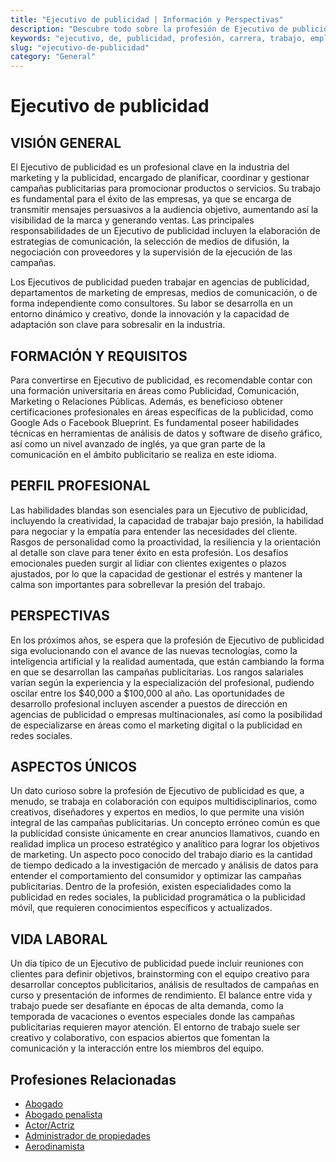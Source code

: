 ```yaml
---
title: "Ejecutivo de publicidad | Información y Perspectivas"
description: "Descubre todo sobre la profesión de Ejecutivo de publicidad, incluyendo responsabilidades, requisitos y oportunidades."
keywords: "ejecutivo, de, publicidad, profesión, carrera, trabajo, empleo"
slug: "ejecutivo-de-publicidad"
category: "General"
---
```


# Ejecutivo de publicidad

## VISIÓN GENERAL

El Ejecutivo de publicidad es un profesional clave en la industria del marketing y la publicidad, encargado de planificar, coordinar y gestionar campañas publicitarias para promocionar productos o servicios. Su trabajo es fundamental para el éxito de las empresas, ya que se encarga de transmitir mensajes persuasivos a la audiencia objetivo, aumentando así la visibilidad de la marca y generando ventas. Las principales responsabilidades de un Ejecutivo de publicidad incluyen la elaboración de estrategias de comunicación, la selección de medios de difusión, la negociación con proveedores y la supervisión de la ejecución de las campañas. 

Los Ejecutivos de publicidad pueden trabajar en agencias de publicidad, departamentos de marketing de empresas, medios de comunicación, o de forma independiente como consultores. Su labor se desarrolla en un entorno dinámico y creativo, donde la innovación y la capacidad de adaptación son clave para sobresalir en la industria.

## FORMACIÓN Y REQUISITOS

Para convertirse en Ejecutivo de publicidad, es recomendable contar con una formación universitaria en áreas como Publicidad, Comunicación, Marketing o Relaciones Públicas. Además, es beneficioso obtener certificaciones profesionales en áreas específicas de la publicidad, como Google Ads o Facebook Blueprint. Es fundamental poseer habilidades técnicas en herramientas de análisis de datos y software de diseño gráfico, así como un nivel avanzado de inglés, ya que gran parte de la comunicación en el ámbito publicitario se realiza en este idioma.

## PERFIL PROFESIONAL

Las habilidades blandas son esenciales para un Ejecutivo de publicidad, incluyendo la creatividad, la capacidad de trabajar bajo presión, la habilidad para negociar y la empatía para entender las necesidades del cliente. Rasgos de personalidad como la proactividad, la resiliencia y la orientación al detalle son clave para tener éxito en esta profesión. Los desafíos emocionales pueden surgir al lidiar con clientes exigentes o plazos ajustados, por lo que la capacidad de gestionar el estrés y mantener la calma son importantes para sobrellevar la presión del trabajo.

## PERSPECTIVAS

En los próximos años, se espera que la profesión de Ejecutivo de publicidad siga evolucionando con el avance de las nuevas tecnologías, como la inteligencia artificial y la realidad aumentada, que están cambiando la forma en que se desarrollan las campañas publicitarias. Los rangos salariales varían según la experiencia y la especialización del profesional, pudiendo oscilar entre los $40,000 a $100,000 al año. Las oportunidades de desarrollo profesional incluyen ascender a puestos de dirección en agencias de publicidad o empresas multinacionales, así como la posibilidad de especializarse en áreas como el marketing digital o la publicidad en redes sociales.

## ASPECTOS ÚNICOS

Un dato curioso sobre la profesión de Ejecutivo de publicidad es que, a menudo, se trabaja en colaboración con equipos multidisciplinarios, como creativos, diseñadores y expertos en medios, lo que permite una visión integral de las campañas publicitarias. Un concepto erróneo común es que la publicidad consiste únicamente en crear anuncios llamativos, cuando en realidad implica un proceso estratégico y analítico para lograr los objetivos de marketing. Un aspecto poco conocido del trabajo diario es la cantidad de tiempo dedicado a la investigación de mercado y análisis de datos para entender el comportamiento del consumidor y optimizar las campañas publicitarias. Dentro de la profesión, existen especialidades como la publicidad en redes sociales, la publicidad programática o la publicidad móvil, que requieren conocimientos específicos y actualizados.

## VIDA LABORAL

Un día típico de un Ejecutivo de publicidad puede incluir reuniones con clientes para definir objetivos, brainstorming con el equipo creativo para desarrollar conceptos publicitarios, análisis de resultados de campañas en curso y presentación de informes de rendimiento. El balance entre vida y trabajo puede ser desafiante en épocas de alta demanda, como la temporada de vacaciones o eventos especiales donde las campañas publicitarias requieren mayor atención. El entorno de trabajo suele ser creativo y colaborativo, con espacios abiertos que fomentan la comunicación y la interacción entre los miembros del equipo.
## Profesiones Relacionadas

- [Abogado](/profesiones/abogado/)
- [Abogado penalista](/profesiones/abogado-penalista/)
- [Actor/Actriz](/profesiones/actor-actriz/)
- [Administrador de propiedades](/profesiones/administrador-de-propiedades/)
- [Aerodinamista](/profesiones/aerodinamista/)

